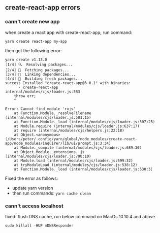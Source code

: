 ## create-react-app errors

### cann't create new app
when create a react app with create-react-app, run command:

```
yarn create react-app my-app
```

then get the following error:

```
yarn create v1.13.0
[1/4] 🔍  Resolving packages...
[2/4] 🚚  Fetching packages...
[3/4] 🔗  Linking dependencies...
[4/4] 🔨  Building fresh packages...
success Installed "create-react-app@3.0.1" with binaries:
      - create-react-app
internal/modules/cjs/loader.js:583
    throw err;
    ^

Error: Cannot find module 'rxjs'
    at Function.Module._resolveFilename
(internal/modules/cjs/loader.js:581:15)
    at Function.Module._load (internal/modules/cjs/loader.js:507:25)
    at Module.require (internal/modules/cjs/loader.js:637:17)
    at require (internal/modules/cjs/helpers.js:22:18)
    at Object.<anonymous>
(/Users/peter/.config/yarn/global/node_modules/create-react-app/node_modules/inquirer/lib/ui/prompt.js:3:34)
    at Module._compile (internal/modules/cjs/loader.js:689:30)
    at Object.Module._extensions..js (internal/modules/cjs/loader.js:700:10)
    at Module.load (internal/modules/cjs/loader.js:599:32)
    at tryModuleLoad (internal/modules/cjs/loader.js:538:12)
    at Function.Module._load (internal/modules/cjs/loader.js:530:3)
```

Fixed the error as follows:

* update yarn version
* then run commands: `yarn cache clean`

### cann't access localhost

fixed: flush DNS cache, run below command on MacOs 10.10.4 and above

```
sudo killall -HUP mDNSResponder
```

